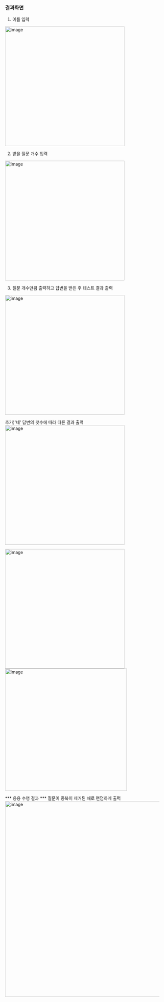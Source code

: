 ### 결과화면
1. 이름 입력
<img width="390" alt="image" src="https://user-images.githubusercontent.com/74848401/162174165-231e4c50-78fb-4b64-acf7-8e1057884575.png">

2. 받을 질문 개수 입력
<img width="390" alt="image" src="https://user-images.githubusercontent.com/74848401/162174286-62753417-229c-455d-bd52-be198af34c0d.png">

3. 질문 개수만큼 출력하고 답변을 받은 후 테스트 결과 출력
<img width="390" alt="image" src="https://user-images.githubusercontent.com/74848401/162174469-88a592b1-a1c2-40e0-baa6-6956d34ca6a7.png">

추가)'네' 답변의 갯수에 따라 다른 결과 출력
<img width="390" alt="image" src="https://user-images.githubusercontent.com/74848401/162174669-ae3893b5-c67b-459d-9be3-60a397d3151e.png">

<img width="390" alt="image" src="https://user-images.githubusercontent.com/74848401/162174938-409fda16-cb3c-400a-9648-ae91958f406f.png">

<img width="398" alt="image" src="https://user-images.githubusercontent.com/74848401/162175074-5ae5425d-6489-4f5a-93bc-a2a77d15343d.png">

*** 응용 수행 결과 ***
질문이 중복이 제거된 채로 랜덤하게 출력
<img width="638" alt="image" src="https://user-images.githubusercontent.com/74848401/162175319-f56e84e7-2e9c-4193-943b-087f43ad12d1.png">
